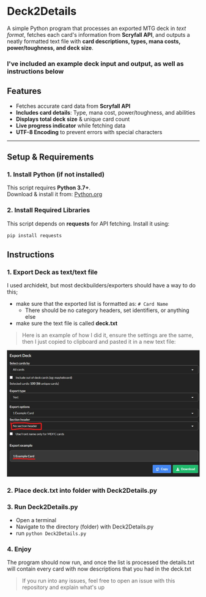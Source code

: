 # Deck2Details

A simple Python program that processes an exported MTG deck in *text format*, fetches each card's information from **Scryfall API**, and outputs a neatly formatted text file with **card descriptions, types, mana costs, power/toughness, and deck size**.

### I've included an example deck input and output, as well as instructions below 

## Features
- Fetches accurate card data from **Scryfall API**  
- **Includes card details**: Type, mana cost, power/toughness, and abilities  
- **Displays total deck size** & unique card count  
- **Live progress indicator** while fetching data  
- **UTF-8 Encoding** to prevent errors with special characters  

---

## **Setup & Requirements**

### 1. Install Python (if not installed)
This script requires **Python 3.7+**.  
Download & install it from: [Python.org](https://www.python.org/downloads/)

### 2. Install Required Libraries
This script depends on **requests** for API fetching. Install it using:

```sh
pip install requests
```

## Instructions

### 1. Export Deck as text/text file

I used archidekt, but most deckbuilders/exporters should have a way to do this;
- make sure that the exported list is formatted as: ``` # Card Name ```
    - There should be no category headers, set identifiers, or anything else
- make sure the text file is called **deck.txt**
  
> Here is an example of how I did it, ensure the settings are the same, then I just copied to clipboard and pasted it in a new text file:

![Image of example](/Example.jpg)

### 2. Place deck.txt into folder with Deck2Details.py

### 3. Run Deck2Details.py

- Open a terminal
- Navigate to the directory (folder) with Deck2Details.py
- run ```python Deck2Details.py```

### 4. Enjoy
The program should now run, and once the list is processed the details.txt will contain every card with now descriptions that you had in the deck.txt

> If you run into any issues, feel free to open an issue with this repository and explain what's up